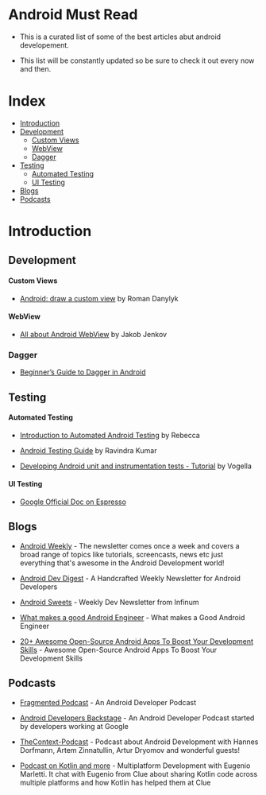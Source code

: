 # Android Must Read
* This is a curated list of some of the best articles abut android developement.

* This list will be constantly updated so be sure to check it out every now and then.

# Index

- [Introduction](#introduction)
- [Development](#development)
  - [Custom Views](#custom-views)
  - [WebView](#webview)
  - [Dagger](#dagger)
- [Testing](#testing)
  - [Automated Testing](#automated-testing)
  - [UI Testing](#ui-testing)
- [Blogs](#blogs)
- [Podcasts](#Podcasts)





# Introduction

## Development

#### Custom Views
* [Android: draw a custom view](https://medium.com/@romandanylyk96/android-draw-a-custom-view-ef79fe2ff54b#.trqqx4ftc) by Roman Danylyk

#### WebView
* [All about Android WebView](http://tutorials.jenkov.com/android/android-web-apps-using-android-webview.html) by Jakob Jenkov

### Dagger
* [Beginner’s Guide to Dagger in Android](https://medium.com/moducode/beginners-guide-to-dagger-in-android-b3c280366425)

## Testing

#### Automated Testing

* [Introduction to Automated Android Testing](https://riggaroo.co.za/introduction-automated-android-testing/) by  Rebecca

* [Android Testing Guide](https://github.com/ravidsrk/android-testing-guide/blob/master/README.md#introduction) by Ravindra Kumar

* [Developing Android unit and instrumentation tests - Tutorial](http://www.vogella.com/tutorials/AndroidTesting/article.html) by Vogella

#### UI Testing

* [Google Official Doc on Espresso](https://google.github.io/android-testing-support-library/docs/espresso/index.html)

## Blogs

* [Android Weekly](http://androidweekly.net/) - The newsletter comes once a week and covers a broad range of topics like tutorials, screencasts, news etc just everything that's awesome in the Android Development world!

* [Android Dev Digest](https://www.androiddevdigest.com/) - A Handcrafted Weekly Newsletter for Android Developers

* [Android Sweets](https://androidsweets.ongoodbits.com/) - Weekly Dev Newsletter from Infinum

* [What makes a good Android Engineer](https://hackernoon.com/what-makes-a-good-android-software-engineer-206562e1fdb6#.8vg28utjt) - What makes a Good Android Engineer

* [20+ Awesome Open-Source Android Apps To Boost Your Development Skills](https://blog.aritraroy.in/20-awesome-open-source-android-apps-to-boost-your-development-skills-b62832cf0fa4) - Awesome Open-Source Android Apps To Boost Your Development Skills

## Podcasts

* [Fragmented Podcast](http://fragmentedpodcast.com/) - An Android Developer Podcast

* [Android Developers Backstage](http://androidbackstage.blogspot.in/) - An Android Developer Podcast started by developers working at Google

* [TheContext-Podcast](https://github.com/artem-zinnatullin/TheContext-Podcast) - Podcast about Android Development with Hannes Dorfmann, Artem Zinnatullin, Artur Dryomov and wonderful guests!

* [Podcast on Kotlin and more](http://talkingkotlin.com) - Multiplatform Development with Eugenio Marletti. It chat with Eugenio from Clue about sharing Kotlin code across multiple platforms and how Kotlin has helped them at Clue
